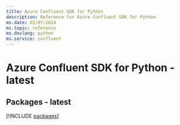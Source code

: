 ```yaml
---
title: Azure Confluent SDK for Python
description: Reference for Azure Confluent SDK for Python
ms.date: 02/07/2024
ms.topic: reference
ms.devlang: python
ms.service: confluent
---
```

# Azure Confluent SDK for Python - latest
## Packages - latest
[!INCLUDE [packages](confluent-index.md)]